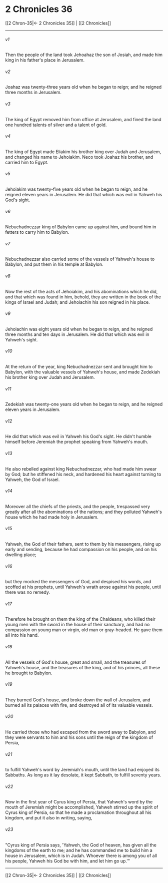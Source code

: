 # 2 Chronicles 36

[[2 Chron-35|← 2 Chronicles 35]] | [[2 Chronicles]]
***



###### v1 
Then the people of the land took Jehoahaz the son of Josiah, and made him king in his father's place in Jerusalem. 

###### v2 
Joahaz was twenty-three years old when he began to reign; and he reigned three months in Jerusalem. 

###### v3 
The king of Egypt removed him from office at Jerusalem, and fined the land one hundred talents of silver and a talent of gold. 

###### v4 
The king of Egypt made Eliakim his brother king over Judah and Jerusalem, and changed his name to Jehoiakim. Neco took Joahaz his brother, and carried him to Egypt. 

###### v5 
Jehoiakim was twenty-five years old when he began to reign, and he reigned eleven years in Jerusalem. He did that which was evil in Yahweh his God's sight. 

###### v6 
Nebuchadnezzar king of Babylon came up against him, and bound him in fetters to carry him to Babylon. 

###### v7 
Nebuchadnezzar also carried some of the vessels of Yahweh's house to Babylon, and put them in his temple at Babylon. 

###### v8 
Now the rest of the acts of Jehoiakim, and his abominations which he did, and that which was found in him, behold, they are written in the book of the kings of Israel and Judah; and Jehoiachin his son reigned in his place. 

###### v9 
Jehoiachin was eight years old when he began to reign, and he reigned three months and ten days in Jerusalem. He did that which was evil in Yahweh's sight. 

###### v10 
At the return of the year, king Nebuchadnezzar sent and brought him to Babylon, with the valuable vessels of Yahweh's house, and made Zedekiah his brother king over Judah and Jerusalem. 

###### v11 
Zedekiah was twenty-one years old when he began to reign, and he reigned eleven years in Jerusalem. 

###### v12 
He did that which was evil in Yahweh his God's sight. He didn't humble himself before Jeremiah the prophet speaking from Yahweh's mouth. 

###### v13 
He also rebelled against king Nebuchadnezzar, who had made him swear by God; but he stiffened his neck, and hardened his heart against turning to Yahweh, the God of Israel. 

###### v14 
Moreover all the chiefs of the priests, and the people, trespassed very greatly after all the abominations of the nations; and they polluted Yahweh's house which he had made holy in Jerusalem. 

###### v15 
Yahweh, the God of their fathers, sent to them by his messengers, rising up early and sending, because he had compassion on his people, and on his dwelling place; 

###### v16 
but they mocked the messengers of God, and despised his words, and scoffed at his prophets, until Yahweh's wrath arose against his people, until there was no remedy. 

###### v17 
Therefore he brought on them the king of the Chaldeans, who killed their young men with the sword in the house of their sanctuary, and had no compassion on young man or virgin, old man or gray-headed. He gave them all into his hand. 

###### v18 
All the vessels of God's house, great and small, and the treasures of Yahweh's house, and the treasures of the king, and of his princes, all these he brought to Babylon. 

###### v19 
They burned God's house, and broke down the wall of Jerusalem, and burned all its palaces with fire, and destroyed all of its valuable vessels. 

###### v20 
He carried those who had escaped from the sword away to Babylon, and they were servants to him and his sons until the reign of the kingdom of Persia, 

###### v21 
to fulfill Yahweh's word by Jeremiah's mouth, until the land had enjoyed its Sabbaths. As long as it lay desolate, it kept Sabbath, to fulfill seventy years. 

###### v22 
Now in the first year of Cyrus king of Persia, that Yahweh's word by the mouth of Jeremiah might be accomplished, Yahweh stirred up the spirit of Cyrus king of Persia, so that he made a proclamation throughout all his kingdom, and put it also in writing, saying, 

###### v23 
"Cyrus king of Persia says, 'Yahweh, the God of heaven, has given all the kingdoms of the earth to me; and he has commanded me to build him a house in Jerusalem, which is in Judah. Whoever there is among you of all his people, Yahweh his God be with him, and let him go up.'"

***
[[2 Chron-35|← 2 Chronicles 35]] | [[2 Chronicles]]
